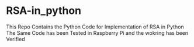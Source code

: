 # RSA-in_python

This Repo Contains the Python Code for Implementation of RSA in Python 
The Same Code has been Tested in Raspberry Pi and the wokring has been Verified 
